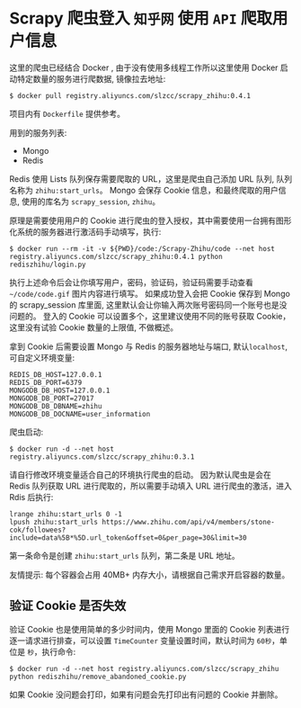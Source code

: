 # Scrapy 爬虫登入 `知乎网` 使用 `API` 爬取用户信息
这里的爬虫已经结合 Docker , 由于没有使用多线程工作所以这里使用 Docker 启动特定数量的服务进行爬数据, 镜像拉去地址:
```
$ docker pull registry.aliyuncs.com/slzcc/scrapy_zhihu:0.4.1
```
项目内有 `Dockerfile` 提供参考。

用到的服务列表:
 *  Mongo
 *  Redis

Redis 使用 Lists 队列保存需要爬取的 URL，这里是爬虫自己添加 URL 队列, 队列名称为 `zhihu:start_urls`。
Mongo 会保存 Cookie 信息，和最终爬取的用户信息, 使用的库名为 `scrapy_session`, `zhihu`。

原理是需要使用用户的 Cookie 进行爬虫的登入授权，其中需要使用一台拥有图形化系统的服务器进行激活码手动填写，执行:
```
$ docker run --rm -it -v ${PWD}/code:/Scrapy-Zhihu/code --net host registry.aliyuncs.com/slzcc/scrapy_zhihu:0.4.1 python rediszhihu/login.py
```
执行上述命令后会让你填写用户，密码，验证码，验证码需要手动查看 `~/code/code.gif` 图片内容进行填写。
如果成功登入会把 Cookie 保存到 Mongo 的 scrapy_session 库里面, 这里默认会让你输入两次账号密码同一个账号也是没问题的。
登入的 Cookie 可以设置多个，这里建议使用不同的账号获取 Cookie，这里没有试验 Cookie 数量的上限值, 不做概述。

拿到 Cookie 后需要设置 Mongo 与 Redis 的服务器地址与端口, 默认`localhost`, 可自定义环境变量:
```
REDIS_DB_HOST=127.0.0.1
REDIS_DB_PORT=6379
MONGODB_DB_HOST=127.0.0.1
MONGODB_DB_PORT=27017
MONGODB_DB_DBNAME=zhihu
MONGODB_DB_DOCNAME=user_information
``` 
爬虫启动:
```
$ docker run -d --net host registry.aliyuncs.com/slzcc/scrapy_zhihu:0.3.1
```
请自行修改环境变量适合自己的环境执行爬虫的启动。
因为默认爬虫是会在 Redis 队列获取 URL 进行爬取的，所以需要手动填入 URL 进行爬虫的激活，进入 Rdis 后执行:
```
lrange zhihu:start_urls 0 -1
lpush zhihu:start_urls https://www.zhihu.com/api/v4/members/stone-cok/followees?include=data%5B*%5D.url_token&offset=0&per_page=30&limit=30
```
第一条命令是创建 `zhihu:start_urls` 队列，第二条是 URL 地址。

友情提示: 每个容器会占用 40MB+ 内存大小，请根据自己需求开启容器的数量。

## 验证 Cookie 是否失效
验证 Cookie 也是使用简单的多少时间内，使用 Mongo 里面的 Cookie 列表进行逐一请求进行排查，可以设置 `TimeCounter` 变量设置时间，默认时间为 `60秒`，单位是 `秒`，执行命令:
```
$ docker run -d --net host registry.aliyuncs.com/slzcc/scrapy_zhihu python rediszhihu/remove_abandoned_cookie.py
```
如果 Cookie 没问题会打印，如果有问题会先打印出有问题的 Cookie 并删除。
